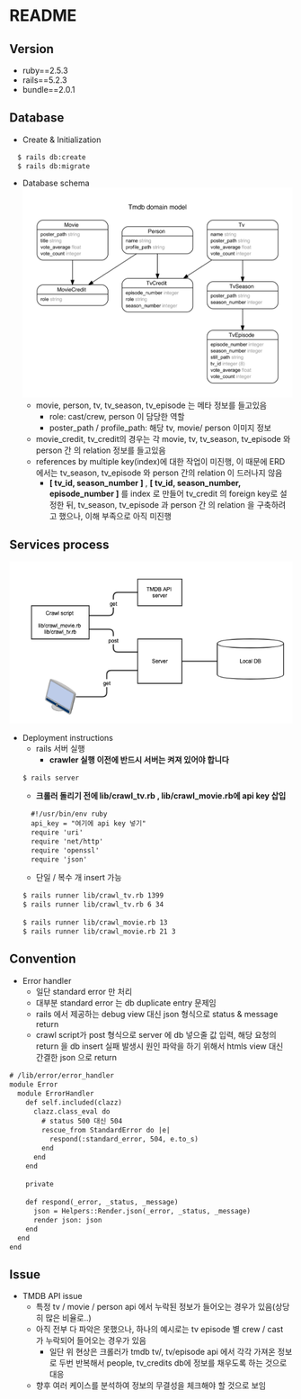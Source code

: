 README
======


Version
-------
  * ruby==2.5.3
  * rails==5.2.3
  * bundle==2.0.1

Database 
-------
* Create & Initialization
```
  $ rails db:create 
  $ rails db:migrate
```

* Database schema
![Alt text](/erd.png)
  * movie, person, tv, tv_season, tv_episode 는 메타 정보를 들고있음
    * role: cast/crew, person 이 담당한 역할
    * poster_path / profile_path: 해당 tv, movie/ person 이미지 정보
  * movie_credit, tv_credit의 경우는 각 movie, tv, tv_season, tv_episode 와 person 간 의 relation 정보를 들고있음
  * references by multiple key(index)에 대한 작업이 미진행, 이 때문에 ERD 에서는 tv_season, tv_episode 와 person 간의 relation 이 드러나지 않음
     * **[ tv_id, season_number ]** , **[ tv_id, season_number, episode_number ]** 를 index 로 만들어 tv_credit 의 foreign key로 설정한 뒤, tv_season, tv_episode 과 person 간 의 relation 을 구축하려고 했으나, 이해 부족으로 아직 미진행
    

Services process
----
![Alt text](/tmdb_insert&view_process.png)


* Deployment instructions
  * rails 서버 실행
    * **crawler 실행 이전에 반드시 서버는 켜져 있어야 합니다**
  ```
  $ rails server
  ```
    * **크롤러 돌리기 전에 lib/crawl_tv.rb , lib/crawl_movie.rb에 api key 삽입**
  ```
    #!/usr/bin/env ruby
    api_key = "여기에 api key 넣기"
    require 'uri'
    require 'net/http'
    require 'openssl'
    require 'json'
  ```
   * 단일 / 복수 개 insert 가능
  ```
  $ rails runner lib/crawl_tv.rb 1399
  $ rails runner lib/crawl_tv.rb 6 34

  $ rails runner lib/crawl_movie.rb 13
  $ rails runner lib/crawl_movie.rb 21 3
  ```


Convention
----

* Error handler
  * 일단 standard error 만 처리
  * 대부분 standard error 는 db duplicate entry 문제임
  * rails 에서 제공하는 debug view 대신 json 형식으로 status & message return
  * crawl script가 post 형식으로 server 에 db 넣으줄 값 입력, 해당 요청의  return 을 db insert 실패 발생시 원인 파악을 하기 위해서 htmls view 대신 간결한 json 으로 return

```
# /lib/error/error_handler
module Error
  module ErrorHandler
    def self.included(clazz)
      clazz.class_eval do
        # status 500 대신 504
        rescue_from StandardError do |e|
          respond(:standard_error, 504, e.to_s)
        end
      end
    end

    private
    
    def respond(_error, _status, _message)
      json = Helpers::Render.json(_error, _status, _message)
      render json: json
    end
  end
end
```

Issue
----
* TMDB API issue
  * 특정 tv / movie / person api 에서 누락된 정보가 들어오는 경우가 있음(상당히 많은 비율로..)
  * 아직 전부 다 파악은 못했으나, 하나의 예시로는  tv episode 별 crew / cast 가 누락되어 들어오는 경우가 있음
    * 일단 위 현상은 크롤러가 tmdb tv/, tv/episode api 에서 각각 가져온 정보로 두번 반복해서 people, tv_credits db에 정보를 채우도록 하는 것으로 대응
  * 향후 여러 케이스를 분석하여 정보의 무결성을 체크해야 할 것으로 보임